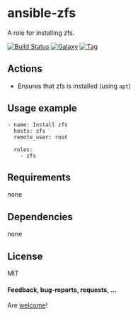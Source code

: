 # ansible-zfs

A role for installing zfs.

[![Build Status](https://api.travis-ci.org/AlbanAndrieu/ansible-zfs.png?branch=master)](https://travis-ci.org/AlbanAndrieu/ansible-zfs)
[![Galaxy](http://img.shields.io/badge/galaxy-zfs-blue.svg?style=flat-square)](https://galaxy.ansible.com/list#/roles/1175)
[![Tag](http://img.shields.io/github/tag/AlbanAndrieu/ansible-zfs.svg?style=flat-square)]()

## Actions

- Ensures that zfs is installed (using `apt`)

Usage example
------------

    - name: Install zfs
      hosts: zfs
      remote_user: root
    
      roles:
        - zfs      

Requirements
------------

none

Dependencies
------------

none

License
-------

MIT

#### Feedback, bug-reports, requests, ...

Are [welcome](https://github.com/AlbanAndrieu/ansible-zfs/issues)!
